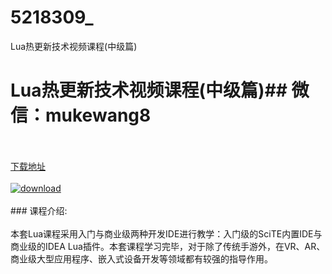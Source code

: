 # 5218309_
Lua热更新技术视频课程(中级篇)
# Lua热更新技术视频课程(中级篇)## 微信：mukewang8
<br/></br>[下载地址](http://www.36tz.cn/article/5218309 "下载地址")
<br/></br>[![download](http://36tz.cn/muke_img/2021_02_1-22-300x171.png "下载地址")](http://www.36tz.cn/article/5218309 "下载地址")
<br/></br>### 课程介绍:<br/></br>本套Lua课程采用入门与商业级两种开发IDE进行教学：入门级的SciTE内置IDE与商业级的IDEA Lua插件。本套课程学习完毕，对于除了传统手游外，在VR、AR、商业级大型应用程序、嵌入式设备开发等领域都有较强的指导作用。

